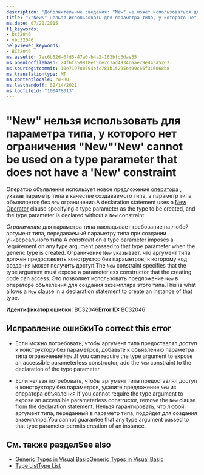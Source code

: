 ```yaml
---
description: 'Дополнительные сведения: "New" не может использоваться для параметра типа, не имеющего ограничения "New"'
title: "\"New\" нельзя использовать для параметра типа, у которого нет ограничения \"New\""
ms.date: 07/20/2015
f1_keywords:
- bc32046
- vbc32046
helpviewer_keywords:
- BC32046
ms.assetid: 7ec6b52d-6fd5-47a0-b4a2-163bfd3dae35
ms.openlocfilehash: 24f6fa598f8e15be2c1ad4934baae79ed43a5267
ms.sourcegitcommit: 10e719780594efc781b15295e499c66f316068b8
ms.translationtype: MT
ms.contentlocale: ru-RU
ms.lasthandoff: 02/14/2021
ms.locfileid: "100478013"
---
```

# <a name="new-cannot-be-used-on-a-type-parameter-that-does-not-have-a-new-constraint"></a><span data-ttu-id="be5b7-103">"New" нельзя использовать для параметра типа, у которого нет ограничения "New"</span><span class="sxs-lookup"><span data-stu-id="be5b7-103">'New' cannot be used on a type parameter that does not have a 'New' constraint</span></span>

<span data-ttu-id="be5b7-104">Оператор объявления использует новое предложение [оператора](../language-reference/operators/new-operator.md) , указав параметр типа в качестве создаваемого типа, а параметр типа объявляется без `New` ограничения.</span><span class="sxs-lookup"><span data-stu-id="be5b7-104">A declaration statement uses a [New Operator](../language-reference/operators/new-operator.md) clause specifying a type parameter as the type to be created, and the type parameter is declared without a `New` constraint.</span></span>  
  
 <span data-ttu-id="be5b7-105">*Ограничение* для параметра типа накладывает требование на любой аргумент типа, передаваемый параметру типа при создании универсального типа.</span><span class="sxs-lookup"><span data-stu-id="be5b7-105">A *constraint* on a type parameter imposes a requirement on any type argument passed to that type parameter when the generic type is created.</span></span> <span data-ttu-id="be5b7-106">Ограничение `New` указывает, что аргумент типа должен предоставлять конструктор без параметров, к которому код создания может получить доступ.</span><span class="sxs-lookup"><span data-stu-id="be5b7-106">The `New` constraint specifies that the type argument must expose a parameterless constructor that the creating code can access.</span></span> <span data-ttu-id="be5b7-107">Это позволяет использовать предложение `New` в операторе объявления для создания экземпляра этого типа.</span><span class="sxs-lookup"><span data-stu-id="be5b7-107">This is what allows a `New` clause in a declaration statement to create an instance of that type.</span></span>  
  
 <span data-ttu-id="be5b7-108">**Идентификатор ошибки:** BC32046</span><span class="sxs-lookup"><span data-stu-id="be5b7-108">**Error ID:** BC32046</span></span>  
  
## <a name="to-correct-this-error"></a><span data-ttu-id="be5b7-109">Исправление ошибки</span><span class="sxs-lookup"><span data-stu-id="be5b7-109">To correct this error</span></span>  
  
- <span data-ttu-id="be5b7-110">Если можно потребовать, чтобы аргумент типа предоставлял доступ к конструктору без параметров, добавьте к объявлению параметра типа ограничение `New` .</span><span class="sxs-lookup"><span data-stu-id="be5b7-110">If you can require the type argument to expose an accessible parameterless constructor, add the `New` constraint to the declaration of the type parameter.</span></span>  
  
- <span data-ttu-id="be5b7-111">Если нельзя потребовать, чтобы аргумент типа предоставлял доступ к конструктору без параметров, удалите предложение `New` из оператора объявления.</span><span class="sxs-lookup"><span data-stu-id="be5b7-111">If you cannot require the type argument to expose an accessible parameterless constructor, remove the `New` clause from the declaration statement.</span></span> <span data-ttu-id="be5b7-112">Нельзя гарантировать, что любой аргумент типа, переданный в параметр типа, подойдет для создания экземпляра.</span><span class="sxs-lookup"><span data-stu-id="be5b7-112">You cannot guarantee that any type argument passed to that type parameter permits creation of an instance.</span></span>  
  
## <a name="see-also"></a><span data-ttu-id="be5b7-113">См. также раздел</span><span class="sxs-lookup"><span data-stu-id="be5b7-113">See also</span></span>

- [<span data-ttu-id="be5b7-114">Generic Types in Visual Basic</span><span class="sxs-lookup"><span data-stu-id="be5b7-114">Generic Types in Visual Basic</span></span>](../programming-guide/language-features/data-types/generic-types.md)
- [<span data-ttu-id="be5b7-115">Type List</span><span class="sxs-lookup"><span data-stu-id="be5b7-115">Type List</span></span>](../language-reference/statements/type-list.md)

